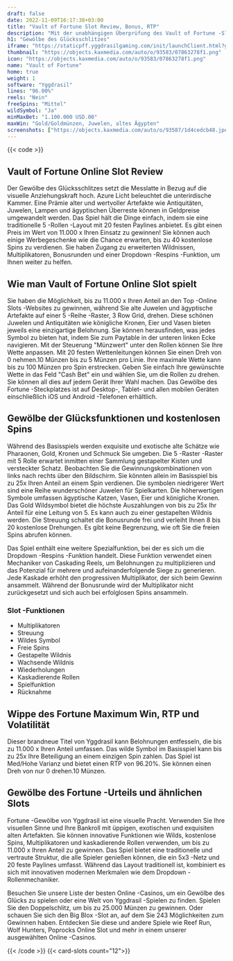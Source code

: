 ```yaml
---
draft: false
date: 2022-11-09T16:17:38+03:00
title: "Vault of Fortune Slot Review, Bonus, RTP"
description: "Mit der unabhängigen Überprüfung des Vault of Fortune -Slot von Yggdrasil können Sie kostenlos oder echtes Geld spielen und hier einen Bonus erhalten!"
h1: "Gewölbe des Glücksschlitzes"
iframe: "https://staticpff.yggdrasilgaming.com/init/launchClient.html?gameid=7387"
thumbnail: "https://objects.kaxmedia.com/auto/o/93583/07863278f1.png"
icon: "https://objects.kaxmedia.com/auto/o/93583/07863278f1.png"
name: "Vault of Fortune"
home: true
weight: 1
software: "Yggdrasil"
lines: "96.00%"
reels: "Nein"
freeSpins: "Mittel"
wildSymbol: "Ja"
minMaxBet: "1.100.000 USD.00"
maxWin: "Gold/Goldmünzen, Juwelen, altes Ägypten"
screenshots: ["https://objects.kaxmedia.com/auto/o/93587/1d4cedcb48.jpeg"]
---
```


{{< code >}}<h2>Vault of Fortune Online Slot Review</h2><p>Der Gewölbe des Glücksschlitzes setzt die Messlatte in Bezug auf die visuelle Anziehungskraft hoch. Azure Licht beleuchtet die unterirdische Kammer. Eine Prämie alter und wertvoller Artefakte wie Antiquitäten, Juwelen, Lampen und ägyptischen Überreste können in Geldpreise umgewandelt werden. Das Spiel hält die Dinge einfach, indem sie eine traditionelle 5 -Rollen -Layout mit 20 festen Paylines anbietet. Es gibt einen Preis im Wert von 11.000 x Ihren Einsatz zu gewinnen! Sie können auch einige Werbegeschenke wie die Chance erwarten, bis zu 40 kostenlose Spins zu verdienen. Sie haben Zugang zu erweiterten Wildnissen, Multiplikatoren, Bonusrunden und einer Dropdown -Respins -Funktion, um Ihnen weiter zu helfen.</p><h2>Wie man Vault of Fortune Online Slot spielt</h2><p>Sie haben die Möglichkeit, bis zu 11.000 x Ihren Anteil an den Top -Online Slots -Websites zu gewinnen, während Sie alte Juwelen und ägyptische Artefakte auf einer 5 -Reihe -Raster, 3 Row Grid, drehen. Diese schönen Juwelen und Antiquitäten wie königliche Kronen, Eier und Vasen bieten jeweils eine einzigartige Belohnung. Sie können herausfinden, was jedes Symbol zu bieten hat, indem Sie zum Paytable in der unteren linken Ecke navigieren. Mit der Steuerung "Münzwert" unter den Rollen können Sie Ihre Wette anpassen. Mit 20 festen Wettenleitungen können Sie einen Dreh von 0 nehmen.10 Münzen bis zu 5 Münzen pro Linie. Ihre maximale Wette kann bis zu 100 Münzen pro Spin erstrecken. Geben Sie einfach Ihre gewünschte Wette in das Feld "Cash Bet" ein und wählen Sie, um die Rollen zu drehen. Sie können all dies auf jedem Gerät Ihrer Wahl machen. Das Gewölbe des Fortune -Steckplatzes ist auf Desktop-, Tablet- und allen mobilen Geräten einschließlich iOS und Android -Telefonen erhältlich.</p><h2>Gewölbe der Glücksfunktionen und kostenlosen Spins</h2><p>Während des Basisspiels werden exquisite und exotische alte Schätze wie Pharaonen, Gold, Kronen und Schmuck Sie umgeben. Die 5 -Raster -Raster mit 5 Rolle erwartet inmitten einer Sammlung gestapelter Kisten und versteckter Schatz. Beobachten Sie die Gewinnungskombinationen von links nach rechts über den Bildschirm. Sie könnten allein im Basisspiel bis zu 25x Ihren Anteil an einem Spin verdienen. Die symbolen niedrigerer Wert sind eine Reihe wunderschöner Juwelen für Spielkarten. Die höherwertigen Symbole umfassen ägyptische Katzen, Vasen, Eier und königliche Kronen. Das Gold Wildsymbol bietet die höchste Auszahlungen von bis zu 25x Ihr Anteil für eine Leitung von 5. Es kann auch zu einer gestapelten Wildnis werden. Die Streuung schaltet die Bonusrunde frei und verleiht Ihnen 8 bis 20 kostenlose Drehungen. Es gibt keine Begrenzung, wie oft Sie die freien Spins abrufen können.</p><p>Das Spiel enthält eine weitere Spezialfunktion, bei der es sich um die Dropdown -Respins -Funktion handelt. Diese Funktion verwendet einen Mechaniker von Caskading Reels, um Belohnungen zu multiplizieren und das Potenzial für mehrere und aufeinanderfolgende Siege zu generieren. Jede Kaskade erhöht den progressiven Multiplikator, der sich beim Gewinn ansammelt. Während der Bonusrunde wird der Multiplikator nicht zurückgesetzt und sich auch bei erfolglosen Spins ansammeln.</p><h3>
Slot -Funktionen</h3><ul>
<li></span>
Multiplikatoren</li>
<li></span>
Streuung</li>
<li></span>
Wildes Symbol</li>
<li></span>
Freie Spins</li>
<li></span>
Gestapelte Wildnis</li>
<li></span>
Wachsende Wildnis</li>
<li></span>
Wiederholungen</li>
<li></span>
Kaskadierende Rollen</li>
<li></span>
Spielfunktion</li>
<li></span>
Rücknahme</li></ul><h2>Wippe des Fortune Maximum Win, RTP und Volatilität</h2><p>Dieser brandneue Titel von Yggdrasil kann Belohnungen entfesseln, die bis zu 11.000 x Ihren Anteil umfassen. Das wilde Symbol im Basisspiel kann bis zu 25x Ihre Beteiligung an einem einzigen Spin zahlen. Das Spiel ist Med/Hohe Varianz und bietet einen RTP von 96.20%. Sie können einen Dreh von nur 0 drehen.10 Münzen.</p><h2>Gewölbe des Fortune -Urteils und ähnlichen Slots</h2><p>Fortune -Gewölbe von Yggdrasil ist eine visuelle Pracht. Verwenden Sie Ihre visuellen Sinne und Ihre Bankroll mit üppigen, exotischen und exquisiten alten Artefakten. Sie können innovative Funktionen wie Wilds, kostenlose Spins, Multiplikatoren und kaskadierende Rollen verwenden, um bis zu 11.000 x Ihren Anteil zu gewinnen. Das Spiel bietet eine traditionelle und vertraute Struktur, die alle Spieler genießen können, die ein 5x3 -Netz und 20 feste Paylines umfasst. Während das Layout traditionell ist, kombiniert es sich mit innovativen modernen Merkmalen wie dem Dropdown -Rollenmechaniker.</p><p>Besuchen Sie unsere Liste der besten Online -Casinos, um ein Gewölbe des Glücks zu spielen oder eine Welt von Yggdrasil -Spielen zu finden. Spielen Sie den Doppelschlitz, um bis zu 25.000 Münzen zu gewinnen. Oder schauen Sie sich den Big Blox -Slot an, auf dem Sie 243 Möglichkeiten zum Gewinnen haben. Entdecken Sie diese und andere Spiele wie Reef Run, Wolf Hunters, Poprocks Online Slot und mehr in einem unserer ausgewählten Online -Casinos.</p>{{< /code >}}
{{< card-slots count="12">}}